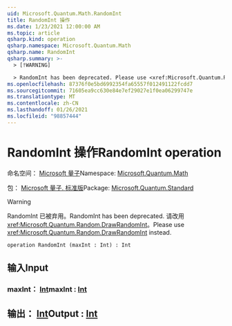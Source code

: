 ```yaml
---
uid: Microsoft.Quantum.Math.RandomInt
title: RandomInt 操作
ms.date: 1/23/2021 12:00:00 AM
ms.topic: article
qsharp.kind: operation
qsharp.namespace: Microsoft.Quantum.Math
qsharp.name: RandomInt
qsharp.summary: >-
  > [!WARNING]

  > RandomInt has been deprecated. Please use <xref:Microsoft.Quantum.Random.DrawRandomInt> instead.
ms.openlocfilehash: 87376f0e5bd6992354fa65557f012491122fcdd7
ms.sourcegitcommit: 71605ea9cc630e84e7ef29027e1f0ea06299747e
ms.translationtype: MT
ms.contentlocale: zh-CN
ms.lasthandoff: 01/26/2021
ms.locfileid: "98857444"
---
```

# <a name="randomint-operation"></a><span data-ttu-id="0f1e2-102">RandomInt 操作</span><span class="sxs-lookup"><span data-stu-id="0f1e2-102">RandomInt operation</span></span>

<span data-ttu-id="0f1e2-103">命名空间： [Microsoft 量子](xref:Microsoft.Quantum.Math)</span><span class="sxs-lookup"><span data-stu-id="0f1e2-103">Namespace: [Microsoft.Quantum.Math](xref:Microsoft.Quantum.Math)</span></span>

<span data-ttu-id="0f1e2-104">包： [Microsoft 量子. 标准版](https://nuget.org/packages/Microsoft.Quantum.Standard)</span><span class="sxs-lookup"><span data-stu-id="0f1e2-104">Package: [Microsoft.Quantum.Standard](https://nuget.org/packages/Microsoft.Quantum.Standard)</span></span>


> [!WARNING]
> <span data-ttu-id="0f1e2-105">RandomInt 已被弃用。</span><span class="sxs-lookup"><span data-stu-id="0f1e2-105">RandomInt has been deprecated.</span></span> <span data-ttu-id="0f1e2-106">请改用 <xref:Microsoft.Quantum.Random.DrawRandomInt>。</span><span class="sxs-lookup"><span data-stu-id="0f1e2-106">Please use <xref:Microsoft.Quantum.Random.DrawRandomInt> instead.</span></span>



```qsharp
operation RandomInt (maxInt : Int) : Int
```


## <a name="input"></a><span data-ttu-id="0f1e2-107">输入</span><span class="sxs-lookup"><span data-stu-id="0f1e2-107">Input</span></span>

### <a name="maxint--int"></a><span data-ttu-id="0f1e2-108">maxInt： [Int](xref:microsoft.quantum.lang-ref.int)</span><span class="sxs-lookup"><span data-stu-id="0f1e2-108">maxInt : [Int](xref:microsoft.quantum.lang-ref.int)</span></span>





## <a name="output--int"></a><span data-ttu-id="0f1e2-109">输出： [Int](xref:microsoft.quantum.lang-ref.int)</span><span class="sxs-lookup"><span data-stu-id="0f1e2-109">Output : [Int](xref:microsoft.quantum.lang-ref.int)</span></span>

